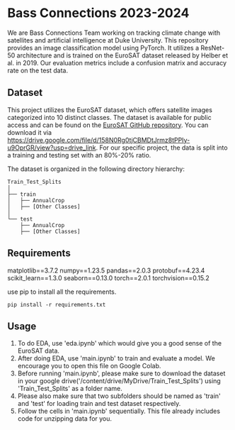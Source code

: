 # Bass Connections 2023-2024
We are Bass Connections Team working on tracking climate change with satellites and artificial intelligence at Duke University. This repository provides an image classification model using PyTorch. It utilizes a ResNet-50 architecture and is trained on the EuroSAT dataset released by Helber et al. in 2019. Our evaluation metrics include a confusion matrix and accuracy rate on the test data.

## Dataset
This project utilizes the EuroSAT dataset, which offers satellite images categorized into 10 distinct classes. The dataset is available for public access and can be found on the [EuroSAT GitHub repository](https://github.com/phelber/EuroSAT). You can download it via https://drive.google.com/file/d/158N0Rg0tjCBMDtJrmz8tPPIy-u9OprGR/view?usp=drive_link. For our specific project, the data is split into a training and testing set with an 80%-20% ratio.

The dataset is organized in the following directory hierarchy:

```
Train_Test_Splits
│
├── train
│   ├── AnnualCrop
│   ├── [Other Classes]
│
└── test
    ├── AnnualCrop
    ├── [Other Classes]
```

## Requirements
matplotlib==3.7.2
numpy==1.23.5
pandas==2.0.3
protobuf==4.23.4
scikit_learn==1.3.0
seaborn==0.13.0
torch==2.0.1
torchvision==0.15.2

use pip to install all the requirements.
```
pip install -r requirements.txt
```

## Usage
1. To do EDA, use 'eda.ipynb' which would give you a good sense of the EuroSAT data.
2. After doing EDA, use 'main.ipynb' to train and evaluate a model. We encourage you to open this file on Google Colab.
3. Before running 'main.ipynb', please make sure to download the dataset in your google drive('/content/drive/MyDrive/Train_Test_Splits') using 'Train_Test_Splits' as a folder name.
4. Please also make sure that two subfolders should be named as 'train' and 'test' for loading train and test dataset respectively.
5. Follow the cells in 'main.ipynb' sequentially. This file already includes code for unzipping data for you.
